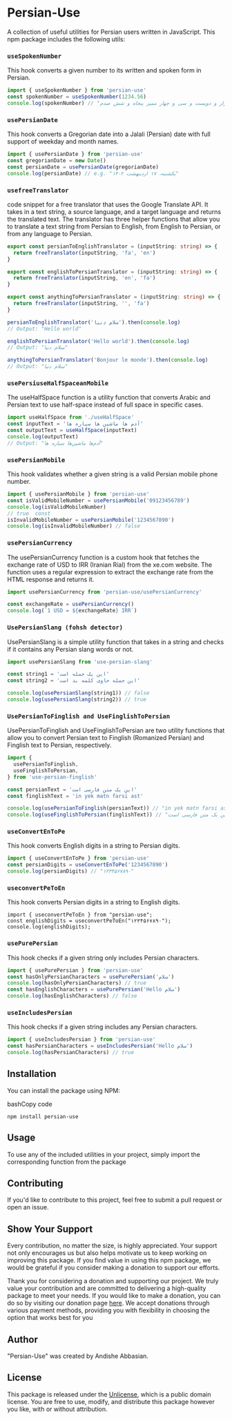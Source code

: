 # Persian-Use

A collection of useful utilities for Persian users written in JavaScript. This npm package includes the following utils:

### `useSpokenNumber`

This hook converts a given number to its written and spoken form in Persian.

```typescript
import { useSpokenNumber } from 'persian-use'
const spokenNumber = useSpokenNumber(1234.56)
console.log(spokenNumber) // "یک هزار و دویست و سی و چهار ممیز پنجاه و شش صدم"
```

### `usePersianDate`

This hook converts a Gregorian date into a Jalali (Persian) date with full support of weekday and month names.

```typescript
import { usePersianDate } from 'persian-use'
const gregorianDate = new Date()
const persianDate = usePersianDate(gregorianDate)
console.log(persianDate) // e.g. "یکشنبه، ۱۷ اردیبهشت ۱۴۰۲"
```

### `usefreeTranslator`

code snippet for a free translator that uses the Google Translate API. It takes in a text string, a source language, and a target language and returns the translated text.
The translator has three helper functions that allow you to translate a text string from Persian to English, from English to Persian, or from any language to Persian.

```typescript
export const persianToEnglishTranslator = (inputString: string) => {
  return freeTranslator(inputString, 'fa', 'en')
}

export const englishToPersianTranslator = (inputString: string) => {
  return freeTranslator(inputString, 'en', 'fa')
}

export const anythingToPersianTranslator = (inputString: string) => {
  return freeTranslator(inputString, '', 'fa')
}
```

```typescript
persianToEnglishTranslator('سلام دنیا').then(console.log)
// Output: "Hello world"
```

```typescript
englishToPersianTranslator('Hello world').then(console.log)
// Output: "سلام دنیا"
```

```typescript
anythingToPersianTranslator('Bonjour le monde').then(console.log)
// Output: "سلام دنیا"
```

### `usePersiuseHalfSpaceanMobile`

The useHalfSpace function is a utility function that converts Arabic and Persian text to use half-space instead of full space in specific cases.

```typescript
import useHalfSpace from './useHalfSpace'
const inputText = 'آدم ها ماشین ها سیاره ها'
const outputText = useHalfSpace(inputText)
console.log(outputText)
// Output: "آدم‌ها ماشین‌ها سیاره ها"
```

### `usePersianMobile`

This hook validates whether a given string is a valid Persian mobile phone number.

```typescript
import { usePersianMobile } from 'persian-use'
const isValidMobileNumber = usePersianMobile('09123456789')
console.log(isValidMobileNumber)
// true  const
isInvalidMobileNumber = usePersianMobile('1234567890')
console.log(isInvalidMobileNumber) // false
```

### `usePersianCurrency`

The usePersianCurrency function is a custom hook that fetches the exchange rate of USD to IRR (Iranian Rial) from the xe.com website. The function uses a regular expression to extract the exchange rate from the HTML response and returns it.

```typescript
import usePersianCurrency from 'persian-use/usePersianCurrency'

const exchangeRate = usePersianCurrency()
console.log(`1 USD = ${exchangeRate} IRR`)
```

### `UsePersianSlang (fohsh detector)`

UsePersianSlang is a simple utility function that takes in a string and checks if it contains any Persian slang words or not.

```typescript
import usePersianSlang from 'use-persian-slang'

const string1 = 'این یک جمله است'
const string2 = 'این جمله حاوی کلمه بد است'

console.log(usePersianSlang(string1)) // false
console.log(usePersianSlang(string2)) // true
```

### `UsePersianToFinglish and UseFinglishToPersian`

UsePersianToFinglish and UseFinglishToPersian are two utility functions that allow you to convert Persian text to Finglish (Romanized Persian) and Finglish text to Persian, respectively.

```typescript
import {
  usePersianToFinglish,
  useFinglishToPersian,
} from 'use-persian-finglish'

const persianText = 'این یک متن فارسی است'
const finglishText = 'in yek matn farsi ast'

console.log(usePersianToFinglish(persianText)) // "in yek matn farsi ast"
console.log(useFinglishToPersian(finglishText)) // "این یک متن فارسی است"
```

### `useConvertEnToPe`

This hook converts English digits in a string to Persian digits.

```typescript
import { useConvertEnToPe } from 'persian-use'
const persianDigits = useConvertEnToPe('1234567890')
console.log(persianDigits) // "۱۲۳۴۵۶۷۸۹۰"
```

### `useconvertPeToEn`

This hook converts Persian digits in a string to English digits.

```typesctipt
import { useconvertPeToEn } from "persian-use";
const englishDigits = useconvertPeToEn("۱۲۳۴۵۶۷۸۹۰");
console.log(englishDigits);
```

### `usePurePersian`

This hook checks if a given string only includes Persian characters.

```typescript
import { usePurePersian } from 'persian-use'
const hasOnlyPersianCharacters = usePurePersian('سلام')
console.log(hasOnlyPersianCharacters) // true
const hasEnglishCharacters = usePurePersian('Hello سلام')
console.log(hasEnglishCharacters) // false
```

### `useIncludesPersian`

This hook checks if a given string includes any Persian characters.

```typescript
import { useIncludesPersian } from 'persian-use'
const hasPersianCharacters = useIncludesPersian('Hello سلام')
console.log(hasPersianCharacters) // true
```

## Installation

You can install the package using NPM:

bashCopy code

`npm install persian-use`

## Usage

To use any of the included utilities in your project, simply import the corresponding function from the package

## Contributing

If you'd like to contribute to this project, feel free to submit a pull request or open an issue.

## Show Your Support

Every contribution, no matter the size, is highly appreciated. Your support not only encourages us but also helps motivate us to keep working on improving this package. If you find value in using this npm package, we would be grateful if you consider making a donation to support our efforts.

Thank you for considering a donation and supporting our project. We truly value your contribution and are committed to delivering a high-quality package to meet your needs.
If you would like to make a donation, you can do so by visiting our donation page [here](https://www.buymeacoffee.com/Andishe). We accept donations through various payment methods, providing you with flexibility in choosing the option that works best for you

## Author

"Persian-Use" was created by Andishe Abbasian.

## License

This package is released under the [Unlicense](https://unlicense.org/), which is a public domain license. You are free to use, modify, and distribute this package however you like, with or without attribution.
